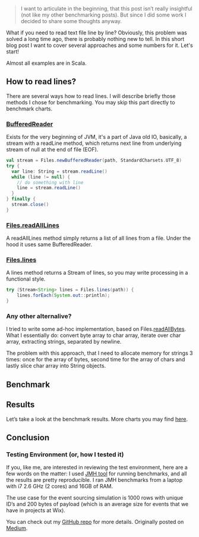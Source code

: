 > I want to articulate in the beginning, that this post isn’t really insightful (not like my other benchmarking posts). But since I did some work I decided to share some thoughts anyway.

What if you need to read text file line by line? Obviously, this problem was solved a long time ago, there is probably nothing new to tell. In this short blog post I want to cover several approaches and some numbers for it. Let's start!

Almost all examples are in Scala.

## How to read lines?

There are several ways how to read lines. I will describe briefly those methods I chose for benchmarking. You may skip this part directly to benchmark charts.

### [BufferedReader](https://docs.oracle.com/javase/7/docs/api/java/io/BufferedReader.html)

Exists for the very beginning of JVM, it's a part of Java old IO, basically, a stream with a readLine method, which returns next line from underlying stream of null at the end of file (EOF).

```scala
val stream = Files.newBufferedReader(path, StandardCharsets.UTF_8)
try {
  var line: String = stream.readLine()
  while (line != null) {
    // do something with line
    line = stream.readLine()
  }
} finally {
  stream.close()
}
```

### [Files.readAllLines](https://docs.oracle.com/javase/7/docs/api/java/nio/file/Files.html#readAllLines(java.nio.file.Path,%20java.nio.charset.Charset))

A readAllLines method simply returns a list of all lines from a file. Under the
hood it uses same BufferedReader.

### [Files.lines](https://docs.oracle.com/javase/8/docs/api/java/nio/file/Files.html#lines-java.nio.file.Path-java.nio.charset.Charset-)

A lines method returns a Stream of lines, so you may write processing in a
functional style.

```java
try (Stream<String> lines = Files.lines(path)) {
    lines.forEach(System.out::println);
}
```

### Any other alternalive?

I tried to write some ad-hoc implementation, based on Files.[readAllBytes](https://docs.oracle.com/javase/8/docs/api/java/nio/file/Files.html#readAllBytes-java.nio.file.Path-). What I essentially do: convert byte array to char array, iterate over char array, extracting strings, separated by newline.

The problem with this approach, that I need to allocate memory for strings 3 times: once for the array of bytes, second time for the array of chars and lastly slice char array into String objects.

## Benchmark

## Results

Let’s take a look at the benchmark results. More charts you may find [here](https://dkomanov.github.io/stuff/read-lines).

## Conclusion

### Testing Environment (or, how I tested it)

If you, like me, are interested in reviewing the test environment, here are a few words on the matter: I used [JMH tool](http://openjdk.java.net/projects/code-tools/jmh/) for running benchmarks, and all the results are pretty reproducible. I ran JMH benchmarks from a laptop with i7 2.6 GHz (2 cores) and 16GB of RAM.

The use case for the event sourcing simulation is 1000 rows with unique ID’s and 200 bytes of payload (which is an average size for events that we have in projects at Wix).

You can check out my [GitHub repo](https://github.com/dkomanov/stuff) for more details. Originally posted on [Medium](https://medium.com/@dkomanov/performance-of-readline-in-jvm-9ebbbe95076c).
